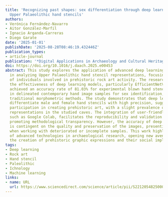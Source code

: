 ```yaml
---
title: 'Recognizing past shapes: sex differentiation through deep learning on European
  Upper Palaeolithic hand stencils'
authors:
- Verónica Fernández-Navarro
- Aitor González-Marfil
- Ignacio Arganda-Carreras
- Diego Garate
date: '2025-01-01'
publishDate: '2025-08-28T08:46:19.432446Z'
publication_types:
- article-journal
publication: '*Digital Applications in Archaeology and Cultural Heritage*'
doi: https://doi.org/10.1016/j.daach.2025.e00453
abstract: This study explores the application of advanced deep learning techniques
  in analyzing Upper Palaeolithic hand stencil representations, focusing on sex classification
  of individuals involved in prehistoric rock art activity. The research highlights
  the effectiveness of deep learning models, particularly EfficientNetV2-S, which
  achieved an accuracy rate of 81.03% for experimental blown hand stencils and 95.08%
  in delineated contemporary hand image samples for sex identification, surpassing
  traditional morphometric methods. The study demonstrates that deep learning can
  differentiate male and female hand stencils with high precision, suggesting a mixed-sexual
  participation in creating prehistoric art, with a slight prevalence of male hand
  representations in the studied caves. The integration of user-friendly platforms,
  such as Google Colab, facilitates the reproducibility and validation of these findings,
  promoting methodological transparency. However, the accuracy of deep learning models
  is contingent on the quality and preservation of the images, presenting challenges
  when working with deteriorated or incomplete samples. This work highlights the potential
  of advanced technologies in archaeological research, opening new avenues for investigating
  the creation of prehistoric graphic expressions and their social implications.
tags:
- Deep learning
- Rock art
- Hand stencil
- Paleolithic
- Ichnology
- Machine learning
links:
- name: URL
  url: https://www.sciencedirect.com/science/article/pii/S2212054825000554
---
```

